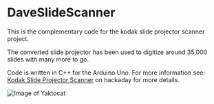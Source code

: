 # DaveSlideScanner

This is the complementary code for the kodak slide projector scanner project.

The converted slide projector has been used to digitize around 35,000 slides with many more to go.

Code is written in C++ for the Arduino Uno. For more information see: [Kodak Slide Projector Scanner](https://hackaday.io/project/158667-kodak-slide-projector-scanner) on hackaday for more details.

![Image of Yaktocat](https://cdn.hackaday.io/images/8920781529216058943.jpg)
